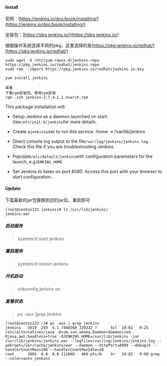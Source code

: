 #### Install

官网：[https://jenkins.io/doc/book/installing/](https://jenkins.io/doc/book/installing/)

安装包：[https://pkg.jenkins.io/](https://pkg.jenkins.io/)

根据操作系统选择不同的pkg，这里选择的是[https://pkg.jenkins.io/redhat/](https://pkg.jenkins.io/redhat/)

```
sudo wget -O /etc/yum.repos.d/jenkins.repo https://pkg.jenkins.io/redhat/jenkins.repo
sudo rpm --import https://pkg.jenkins.io/redhat/jenkins.io.key

yum install jenkins

或者
下载rpm安装包，使用rpm安装
rpm -ivh jenkins-2.7.4-1.1.noarch.rpm
```

This package installation will:

* Setup Jenkins as a daemon launched on start. See`/etc/init.d/jenkins`for more details.

* Create a`jenkins`user to run this service. Home -&gt; /var/lib/jenkins

* Direct console log output to the file`/var/log/jenkins/jenkins.log`. Check this file if you are troubleshooting Jenkins.

* Populate`/etc/default/jenkins`with configuration parameters for the launch, e.g`JENKINS_HOME`

* Set Jenkins to listen on port 8080. Access this port with your browser to start configuration.

#### Update

下载最新的jar包替换到旧的jar后，重启即可

```
[root@centos233 jenkins]# ls /usr/lib/jenkins/
jenkins.war
```

##### 启动服务

> systemctl start jenkins

##### 重启服务

> systemctl restart jenkins

##### 开机启动

> chkconfig jenkins on

##### 查看状态

> _ps -aux \|grep jenkins_

```
[root@centos233 ~]# ps -aux | grep jenkins
jenkins   3819  259  4.1 7448568 329332 ?      Ssl  10:02   0:25 /etc/alternatives/java -Dcom.sun.akuma.Daemon=daemonized -Djava.awt.headless=true -DJENKINS_HOME=/var/lib/jenkins -jar /usr/lib/jenkins/jenkins.war --logfile=/var/log/jenkins/jenkins.log --webroot=/var/cache/jenkins/war --daemon --httpPort=8089 --debug=5 --handlerCountMax=100 --handlerCountMaxIdle=20
root      3895  0.0  0.0 112668   968 pts/0    S+   10:02   0:00 grep --color=auto jenkins
```



